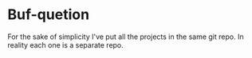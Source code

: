 # Buf-quetion
For the sake of simplicity I've put all the projects in the same git repo. In reality each one is a separate repo.